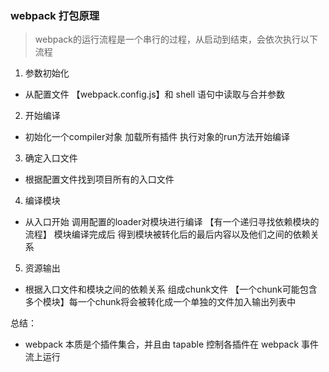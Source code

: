 ### webpack 打包原理
> webpack的运行流程是一个串行的过程，从启动到结束，会依次执行以下流程
1. 参数初始化
* 从配置文件 【webpack.config.js】和 shell 语句中读取与合并参数

2. 开始编译
* 初始化一个compiler对象 加载所有插件 执行对象的run方法开始编译

3. 确定入口文件
* 根据配置文件找到项目所有的入口文件

4. 编译模块
* 从入口开始 调用配置的loader对模块进行编译 【有一个递归寻找依赖模块的流程】
模块编译完成后 得到模块被转化后的最后内容以及他们之间的依赖关系

5. 资源输出
* 根据入口文件和模块之间的依赖关系 组成chunk文件 【一个chunk可能包含多个模块】每一个chunk将会被转化成一个单独的文件加入输出列表中

总结：
* webpack 本质是个插件集合，并且由 tapable 控制各插件在 webpack 事件流上运行
